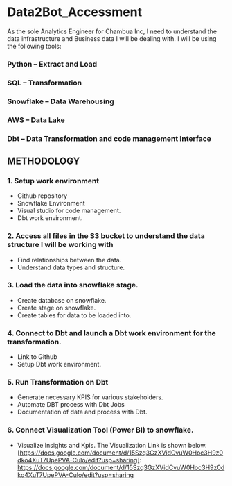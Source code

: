 # Data2Bot_Accessment

As the sole Analytics Engineer for Chambua Inc, I need to understand the data infrastructure and Business data I will be dealing with. 
I will be using the following tools:
### Python – Extract and Load
### SQL – Transformation
### Snowflake – Data Warehousing 
### AWS – Data Lake
### Dbt – Data Transformation and code management Interface

## METHODOLOGY
### 1.	Setup work environment 
-	Github repository
-	Snowflake Environment
-	Visual studio for code management.
-	Dbt work environment.
### 2.	Access all files in the S3 bucket to understand the data structure I will be working with
-	Find relationships between the data.
-	Understand data types and structure.
### 3.	Load the data into snowflake stage.
-	Create database on snowflake.
-	Create stage on snowflake.
-	Create tables for data to be loaded into.
### 4.	Connect to Dbt and launch a Dbt work environment for the transformation.
-	Link to Github
-	Setup Dbt work environment.
### 5.	Run Transformation on Dbt
-	Generate necessary KPIS for various stakeholders.
-	Automate DBT process with Dbt Jobs
-	Documentation of data and process with Dbt.
### 6.	Connect Visualization Tool (Power BI) to snowflake.
-	Visualize Insights and Kpis.
The Visualization Link is shown below. 
[https://docs.google.com/document/d/15Szq3GzXVidCvuW0Hoc3H9z0dko4XuT7UpePVA-Culo/edit?usp=sharing]: https://docs.google.com/document/d/15Szq3GzXVidCvuW0Hoc3H9z0dko4XuT7UpePVA-Culo/edit?usp=sharing
